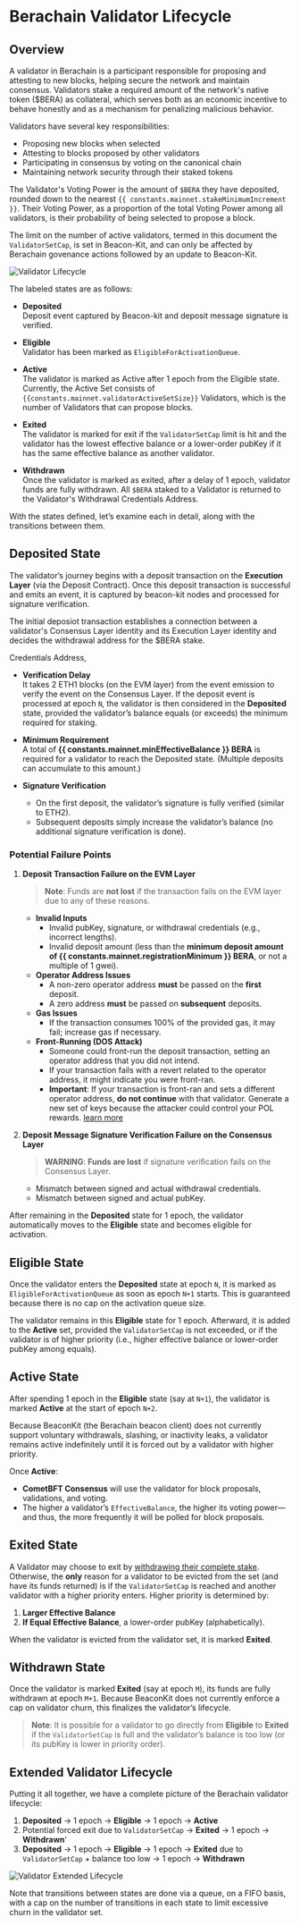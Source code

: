 <script setup>
    import constants from '@berachain/config/constants.json';
</script>

# Berachain Validator Lifecycle

## Overview

A validator in Berachain is a participant responsible for proposing and attesting to new blocks, helping secure the network and maintain consensus. Validators stake a required amount of the network's native token ($BERA) as collateral, which serves both as an economic incentive to behave honestly and as a mechanism for penalizing malicious behavior.

Validators have several key responsibilities:

- Proposing new blocks when selected
- Attesting to blocks proposed by other validators
- Participating in consensus by voting on the canonical chain
- Maintaining network security through their staked tokens

The Validator's Voting Power is the amount of `$BERA` they have deposited, rounded down to the nearest `{{ constants.mainnet.stakeMinimumIncrement }}`. Their Voting Power, as a proportion of the total Voting Power among all validators, is their probability of being selected to propose a block.

The limit on the number of active validators, termed in this document the `ValidatorSetCap`, is set in Beacon-Kit, and can only be affected
by Berachain govenance actions followed by an update to Beacon-Kit.

![Validator Lifecycle](/assets/validator-lifecycle.png)

The labeled states are as follows:

- **Deposited**  
  Deposit event captured by Beacon-kit and deposit message signature is verified.

- **Eligible**  
  Validator has been marked as `EligibleForActivationQueue`.

- **Active**  
  The validator is marked as Active after 1 epoch from the Eligible state. Currently, the Active Set consists of `{{constants.mainnet.validatorActiveSetSize}}` Validators, which is the number of Validators that can propose blocks.

- **Exited**  
  The validator is marked for exit if the `ValidatorSetCap` limit is hit and the validator has the lowest effective balance or a lower-order pubKey if it has the same effective balance as another validator.

- **Withdrawn**  
  Once the validator is marked as exited, after a delay of 1 epoch, validator funds are fully withdrawn. All `$BERA` staked to a Validator is returned to the Validator's Withdrawal Credentials Address.

With the states defined, let’s examine each in detail, along with the transitions between them.

## Deposited State

The validator’s journey begins with a deposit transaction on the **Execution Layer** (via the Deposit Contract). Once this deposit transaction is successful and emits an event, it is captured by beacon-kit nodes and processed for signature verification.

The initial deposiot transaction establishes a connection between a validator's Consensus Layer identity and its Execution Layer identity and
decides the withdrawal address for the $BERA stake.

Credentials Address,

- **Verification Delay**  
  It takes 2 ETH1 blocks (on the EVM layer) from the event emission to verify the event on the Consensus Layer. If the deposit event is processed at epoch `N`, the validator is then considered in the **Deposited** state, provided the validator’s balance equals (or exceeds) the minimum required for staking.

- **Minimum Requirement**  
  A total of **{{ constants.mainnet.minEffectiveBalance }} BERA** is required for a validator to reach the Deposited state. (Multiple deposits can accumulate to this amount.)

- **Signature Verification**
  - On the first deposit, the validator’s signature is fully verified (similar to ETH2).
  - Subsequent deposits simply increase the validator’s balance (no additional signature verification is done).

### Potential Failure Points

1. **Deposit Transaction Failure on the EVM Layer**

   > **Note**: Funds are **not lost** if the transaction fails on the EVM layer due to any of these reasons.

   - **Invalid Inputs**
     - Invalid pubKey, signature, or withdrawal credentials (e.g., incorrect lengths).
     - Invalid deposit amount (less than the **minimum deposit amount of {{ constants.mainnet.registrationMinimum }} BERA**, or not a multiple of 1 gwei).
   - **Operator Address Issues**
     - A non-zero operator address **must** be passed on the **first** deposit.
     - A zero address **must** be passed on **subsequent** deposits.
   - **Gas Issues**
     - If the transaction consumes 100% of the provided gas, it may fail; increase gas if necessary.
   - **Front-Running (DOS Attack)**
     - Someone could front-run the deposit transaction, setting an operator address that you did not intend.
     - If your transaction fails with a revert related to the operator address, it might indicate you were front-ran.
     - **Important**: If your transaction is front-ran and sets a different operator address, **do not continue** with that validator. Generate a new set of keys because the attacker could control your POL rewards. [learn more](https://gist.github.com/neverDefined/e9ada58947bf8bd855051c3cf48f2d83)

2. **Deposit Message Signature Verification Failure on the Consensus Layer**
   > **WARNING**: **Funds are lost** if signature verification fails on the Consensus Layer.
   - Mismatch between signed and actual withdrawal credentials.
   - Mismatch between signed and actual pubKey.

After remaining in the **Deposited** state for 1 epoch, the validator automatically moves to the **Eligible** state and becomes eligible for activation.

## Eligible State

Once the validator enters the **Deposited** state at epoch `N`, it is marked as `EligibleForActivationQueue` as soon as epoch `N+1` starts. This is guaranteed because there is no cap on the activation queue size.

The validator remains in this **Eligible** state for 1 epoch. Afterward, it is added to the **Active** set, provided the `ValidatorSetCap` is not exceeded, or if the validator is of higher priority (i.e., higher effective balance or lower-order pubKey among equals).

## Active State

After spending 1 epoch in the **Eligible** state (say at `N+1`), the validator is marked **Active** at the start of epoch `N+2`.

Because BeaconKit (the Berachain beacon client) does not currently support voluntary withdrawals, slashing, or inactivity leaks, a validator remains active indefinitely until it is forced out by a validator with higher priority.

Once **Active**:

- **CometBFT Consensus** will use the validator for block proposals, validations, and voting.
- The higher a validator’s `EffectiveBalance`, the higher its voting power—and thus, the more frequently it will be polled for block proposals.

## Exited State

A Validator may choose to exit by [withdrawing their complete stake](/nodes/guides/withdraw-stake). Otherwise, the **only** reason for a validator to be evicted from the set (and have its funds returned) is if the `ValidatorSetCap` is reached and another validator with a higher priority enters. Higher priority is determined by:

1. **Larger Effective Balance**
2. **If Equal Effective Balance**, a lower-order pubKey (alphabetically).

When the validator is evicted from the validator set, it is marked **Exited**.

## Withdrawn State

Once the validator is marked **Exited** (say at epoch `M`), its funds are fully withdrawn at epoch `M+1`. Because BeaconKit does not currently enforce a cap on validator churn, this finalizes the validator’s lifecycle.

> **Note**: It is possible for a validator to go directly from **Eligible** to **Exited** if the `ValidatorSetCap` is full and the validator’s balance is too low (or its pubKey is lower in priority order).

## Extended Validator Lifecycle

Putting it all together, we have a complete picture of the Berachain validator lifecycle:

1. **Deposited** → 1 epoch → **Eligible** → 1 epoch → **Active**
2. Potential forced exit due to `ValidatorSetCap` → **Exited** → 1 epoch → **Withdrawn**'
3. **Deposited** → 1 epoch → **Eligible** → 1 epoch → **Exited** due to `ValidatorSetCap` + balance too low → 1 epoch → **Withdrawn**

![Validator Extended Lifecycle](/assets/validator-extended-lifecycle.png)

Note that transitions between states are done via a queue, on a FIFO basis, with a cap on the number of transitions in each state to limit excessive churn in the validator set.

